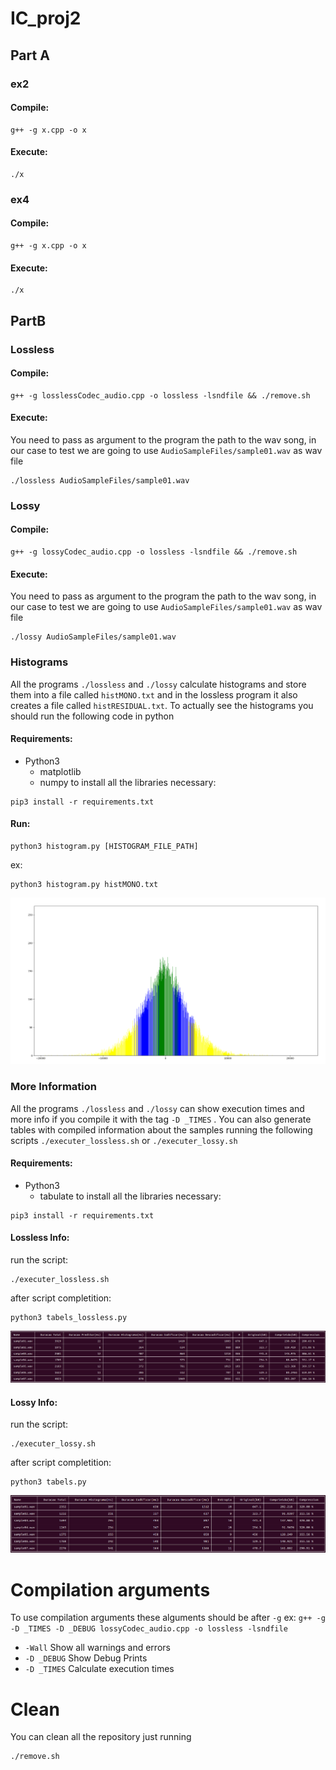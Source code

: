 # IC_proj2

## Part A
### ex2
#### **Compile:**
```console 
g++ -g x.cpp -o x
```
#### **Execute:**
```console 
./x
```
### ex4
#### **Compile:**
```console 
g++ -g x.cpp -o x
```
#### **Execute:**
```console 
./x
```



## PartB

### Lossless
#### **Compile:** 
```console 
g++ -g losslessCodec_audio.cpp -o lossless -lsndfile && ./remove.sh 
```
#### **Execute:**
You need to pass as argument to the program the path to the wav song, in our case to test we 
are going to use `AudioSampleFiles/sample01.wav` as wav file
```console 
./lossless AudioSampleFiles/sample01.wav
```
### Lossy
#### **Compile:**
```console 
g++ -g lossyCodec_audio.cpp -o lossless -lsndfile && ./remove.sh 
```
#### **Execute:**
You need to pass as argument to the program the path to the wav song, in our case to test we
are going to use `AudioSampleFiles/sample01.wav` as wav file
```console 
./lossy AudioSampleFiles/sample01.wav
```
### Histograms
All the programs `./lossless` and `./lossy` calculate histograms and store them into a file 
called  `histMONO.txt` and in the lossless program it also creates a file called `histRESIDUAL.txt`.
To actually see the histograms you should run the following code in python
#### **Requirements:**
* Python3
  * matplotlib 
  * numpy
to install all the libraries necessary:  
```console 
pip3 install -r requirements.txt
```
#### **Run:**
    
```console 
python3 histogram.py [HISTOGRAM_FILE_PATH]
```
ex:
```console 
python3 histogram.py histMONO.txt
```
![Histogram Sample 1](./ImagensRelatorio/LOSSLESS/histMONO_sample1.png)

### More Information
All the programs `./lossless` and `./lossy` can show execution times and more info if you compile it 
with the tag `-D _TIMES` .
You can also generate tables with compiled information about the samples running the following scripts `./executer_lossless.sh`
or `./executer_lossy.sh`
#### **Requirements:**
* Python3
  * tabulate
    to install all the libraries necessary:
```console 
pip3 install -r requirements.txt
```
#### **Lossless Info:**
run the script:
```console 
./executer_lossless.sh
```
after script completition:
```console 
python3 tabels_lossless.py
```

![Histogram Sample 1](./ImagensRelatorio/LOSSLESS/table_lossless.png)
#### **Lossy Info:**
run the script:
```console 
./executer_lossy.sh
```
after script completition:
```console 
python3 tabels.py
```



![Histogram Sample 1](./ImagensRelatorio/LOSSY/table_lossy.png)
# Compilation arguments
To use compilation arguments these alguments should be after `-g` ex:
`g++ -g -D _TIMES -D _DEBUG lossyCodec_audio.cpp -o lossless -lsndfile`

* `-Wall` Show all warnings and errors
* `-D _DEBUG` Show Debug Prints
* `-D _TIMES` Calculate execution times

# Clean
You can clean all the repository just running 
```console 
./remove.sh
``` 